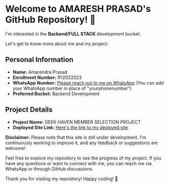 # Welcome to AMARESH PRASAD's GitHub Repository! 👋

I'm interested in the **Backend/FULL STACK** development bucket.

Let's get to know more about me and my project:

## Personal Information
- **Name:** Amarendra Prasad
- **Enrollment Number:** IFI2022023
- **WhatsApp Number:** [Please reach out to me on WhatsApp](https://wa.me/yourphonenumber) (You can add your WhatsApp number in place of "yourphonenumber")
- **Preferred Bucket:** Backend Development

## Project Details
- **Project Name:** GEEK HAVEN MEMBER SELECTION PROJECT
- **Deployed Site Link:** [Here's the link to my deployed site](https://deluxe-sunburst-2e4cef.netlify.app/)

**Disclaimer:** Please note that this site is still under development. I'm continuously working to improve it, and any feedback or suggestions are welcome!

Feel free to explore my repository to see the progress of my project. If you have any questions or want to connect with me, you can reach me via WhatsApp or through GitHub discussions.

Thank you for visiting my repository! Happy coding! 🚀
